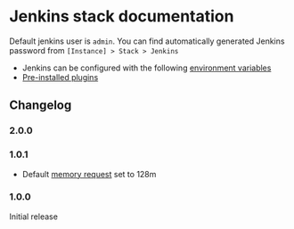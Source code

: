 # Jenkins stack documentation

Default jenkins user is `admin`. You can find automatically generated Jenkins password from `[Instance] > Stack > Jenkins`

* Jenkins can be configured with the following [environment variables](https://github.com/anaxexp/jenkins#environment-variables)
* [Pre-installed plugins](https://github.com/anaxexp/jenkins#pre-installed-plugins)

## Changelog

### 2.0.0

### 1.0.1

* Default [memory request](../config.md#resources) set to 128m

### 1.0.0

Initial release
